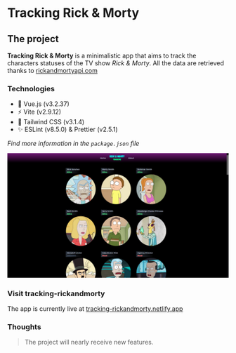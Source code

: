 # Tracking Rick & Morty

## The project

**Tracking Rick & Morty** is a minimalistic app 
that aims to track the characters statuses of the TV show *Rick & Morty*.
All the data are retrieved thanks to [rickandmortyapi.com](https://rickandmortyapi.com/)

### Technologies

* 🔭 Vue.js (v3.2.37)
* ⚡ Vite (v2.9.12)
* 🌈 Tailwind CSS (v3.1.4)
* ✨ ESLint (v8.5.0) & Prettier (v2.5.1)

*Find more information in the `package.json` file*

![tracking-rickandmorty preview](/src/assets/screenshots/tracking-rickandmorty_preview.png "tracking-rickandmorty preview")

### Visit tracking-rickandmorty

The app is currently live at [tracking-rickandmorty.netlify.app](https://tracking-rickandmorty.netlify.app/)

### Thoughts

> The project will nearly receive new features.